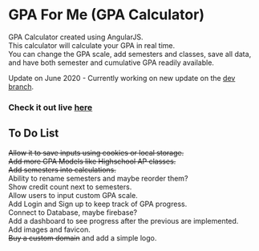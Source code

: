 # GPA For Me (GPA Calculator)
GPA Calculator created using AngularJS.  
This calculator will calculate your GPA in real time.  
You can change the GPA scale, add semesters and classes, save all data, and have both semester and cumulative GPA readily available.  

Update on June 2020 - Currently working on new update on the [dev branch](//github.com/jpaik/gpaforme/tree/dev).

### Check it out live [here](http://gpafor.me)

## To Do List
~~Allow it to save inputs using cookies or local storage.~~  
~~Add more GPA Models like Highschool AP classes.~~  
~~Add semesters into calculations.~~  
Ability to rename semesters and maybe reorder them?  
Show credit count next to semesters.  
Allow users to input custom GPA scale.  
Add Login and Sign up to keep track of GPA progress.  
Connect to Database, maybe firebase?  
Add a dashboard to see progress after the previous are implemented.  
Add images and favicon.  
~~Buy a custom domain~~ and add a simple logo.  
